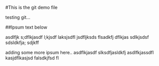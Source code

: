 #This is the git demo file

testing git...

##Ipsum text below

asdlfjk s;dflkjasdf l;kjsdf laksjsdfl jsdfljksds flsadkfj dflkjas sdlkjsdsf sdsldkfja; sdjkff

adding some more ipsum here.. asdflkjasdf slksdfjasldkfj asdlfkjassdfl kasjdflkasjsd falsdkjfsd fl